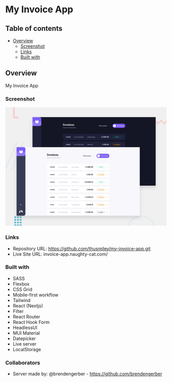 # My Invoice App

## Table of contents

- [Overview](#overview)
  - [Screenshot](#screenshot)
  - [Links](#links)
  - [Built with](#built-with)

## Overview

My Invoice App

### Screenshot

![](./public/preview.jpg)

### Links

- Repository URL: https://github.com/thusmiley/my-invoice-app.git
- Live Site URL: invoice-app.naughty-cat.com/

### Built with

- SASS
- Flexbox
- CSS Grid
- Mobile-first workflow
- Tailwind
- React (Nextjs)
- Filter
- React Router
- React Hook Form
- HeadlessUI
- MUI Material
- Datepicker
- Live server
- LocalStorage

### Collaborators

- Server made by: @brendengerber - https://github.com/brendengerber